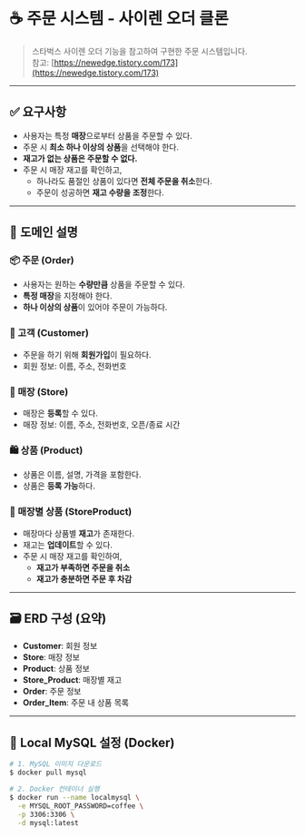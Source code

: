 # ☕ 주문 시스템 - 사이렌 오더 클론

> 스타벅스 사이렌 오더 기능을 참고하여 구현한 주문 시스템입니다.  
> 참고: [https://newedge.tistory.com/173](https://newedge.tistory.com/173)

---

## ✅ 요구사항

- 사용자는 특정 **매장**으로부터 상품을 주문할 수 있다.
- 주문 시 **최소 하나 이상의 상품**을 선택해야 한다.
- **재고가 없는 상품은 주문할 수 없다.**
- 주문 시 매장 재고를 확인하고,
    - 하나라도 품절인 상품이 있다면 **전체 주문을 취소**한다.
    - 주문이 성공하면 **재고 수량을 조정**한다.

---

## 🧩 도메인 설명

### 📦 주문 (Order)
- 사용자는 원하는 **수량만큼** 상품을 주문할 수 있다.
- **특정 매장**을 지정해야 한다.
- **하나 이상의 상품**이 있어야 주문이 가능하다.

### 👤 고객 (Customer)
- 주문을 하기 위해 **회원가입**이 필요하다.
- 회원 정보: 이름, 주소, 전화번호

### 🏪 매장 (Store)
- 매장은 **등록**할 수 있다.
- 매장 정보: 이름, 주소, 전화번호, 오픈/종료 시간

### 🛍️ 상품 (Product)
- 상품은 이름, 설명, 가격을 포함한다.
- 상품은 **등록 가능**하다.

### 🏬 매장별 상품 (StoreProduct)
- 매장마다 상품별 **재고**가 존재한다.
- 재고는 **업데이트**할 수 있다.
- 주문 시 매장 재고를 확인하여,
    - **재고가 부족하면 주문을 취소**
    - **재고가 충분하면 주문 후 차감**

---

## 🗃️ ERD 구성 (요약)

- **Customer**: 회원 정보
- **Store**: 매장 정보
- **Product**: 상품 정보
- **Store_Product**: 매장별 재고
- **Order**: 주문 정보
- **Order_Item**: 주문 내 상품 목록

---

## 🐳 Local MySQL 설정 (Docker)

```bash
# 1. MySQL 이미지 다운로드
$ docker pull mysql

# 2. Docker 컨테이너 실행
$ docker run --name localmysql \
  -e MYSQL_ROOT_PASSWORD=coffee \
  -p 3306:3306 \
  -d mysql:latest